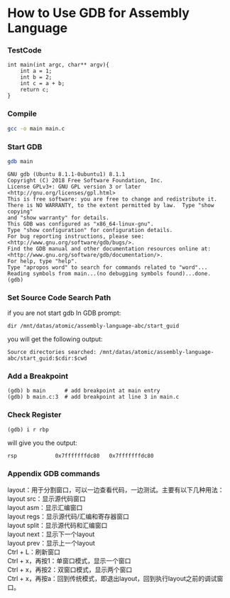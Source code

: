 # How to Use GDB for Assembly Language
### TestCode
```
int main(int argc, char** argv){
    int a = 1;
    int b = 2;
    int c = a + b;
    return c;
}
```
### Compile
```bash
gcc -o main main.c
```
### Start GDB
```bash
gdb main
```
```shell
GNU gdb (Ubuntu 8.1.1-0ubuntu1) 8.1.1
Copyright (C) 2018 Free Software Foundation, Inc.
License GPLv3+: GNU GPL version 3 or later <http://gnu.org/licenses/gpl.html>
This is free software: you are free to change and redistribute it.
There is NO WARRANTY, to the extent permitted by law.  Type "show copying"
and "show warranty" for details.
This GDB was configured as "x86_64-linux-gnu".
Type "show configuration" for configuration details.
For bug reporting instructions, please see:
<http://www.gnu.org/software/gdb/bugs/>.
Find the GDB manual and other documentation resources online at:
<http://www.gnu.org/software/gdb/documentation/>.
For help, type "help".
Type "apropos word" to search for commands related to "word"...
Reading symbols from main...(no debugging symbols found)...done.
(gdb)
```
### Set Source Code Search Path
if you are not start gdb 
In GDB prompt:
```
dir /mnt/datas/atomic/assembly-language-abc/start_guid
```
you will get the following output:
```
Source directories searched: /mnt/datas/atomic/assembly-language-abc/start_guid:$cdir:$cwd
```
### Add a Breakpoint
```
(gdb) b main      # add breakpoint at main entry
(gdb) b main.c:3  # add breakpoint at line 3 in main.c
```
### Check Register
```
(gdb) i r rbp
```
will give you the output:
```
rsp            0x7fffffffdc80   0x7fffffffdc80
```

### Appendix GDB commands
layout：用于分割窗口，可以一边查看代码，一边测试。主要有以下几种用法：  
layout src：显示源代码窗口  
layout asm：显示汇编窗口  
layout regs：显示源代码/汇编和寄存器窗口  
layout split：显示源代码和汇编窗口  
layout next：显示下一个layout  
layout prev：显示上一个layout  
Ctrl + L：刷新窗口  
Ctrl + x，再按1：单窗口模式，显示一个窗口  
Ctrl + x，再按2：双窗口模式，显示两个窗口  
Ctrl + x，再按a：回到传统模式，即退出layout，回到执行layout之前的调试窗口。  

